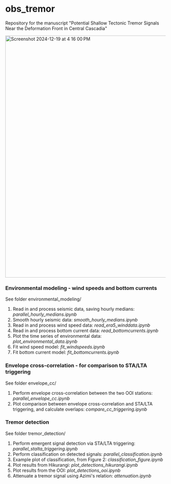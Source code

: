 # obs_tremor
Repository for the manuscript "Potential Shallow Tectonic Tremor Signals Near the Deformation Front in Central Cascadia"

<img width="760" alt="Screenshot 2024-12-19 at 4 16 00 PM" src="https://github.com/user-attachments/assets/afe1f263-5068-4a45-a1bf-309d984c3dc6" />

### Environmental modeling - wind speeds and bottom currents
See folder environmental_modeling/
1. Read in and process seismic data, saving hourly medians: *parallel_hourly_medians.ipynb*
2. Smooth hourly seismic data: *smooth_hourly_medians.ipynb*
3. Read in and process wind speed data: *read_era5_winddata.ipynb*
4. Read in and process bottom current data: *read_bottomcurrents.ipynb*
5. Plot the time series of environmental data: *plot_environmental_data.ipynb*
6. Fit wind speed model: *fit_windspeeds.ipynb*
7. Fit bottom current model: *fit_bottomcurrents.ipynb*

### Envelope cross-correlation - for comparison to STA/LTA triggering
See folder envelope_cc/
1. Perform envelope cross-correlation between the two OOI stations: *parallel_envelope_cc.ipynb*
2. Plot comparison between envelope cross-correlation and STA/LTA triggering, and calculate overlaps: *compare_cc_triggering.ipynb*

### Tremor detection
See folder tremor_detection/
1. Perform emergent signal detection via STA/LTA triggering: *parallel_stalta_triggering.ipynb*
2. Perform classification on detected signals: *parallel_classification.ipynb*
3. Example plot of classification, from Figure 2: *classification_figure.ipynb*
4. Plot results from Hikurangi: *plot_detections_hikurangi.ipynb*
5. Plot results from the OOI: *plot_detections_ooi.ipynb*
6. Attenuate a tremor signal using Azimi's relation: *attenuation.ipynb*


